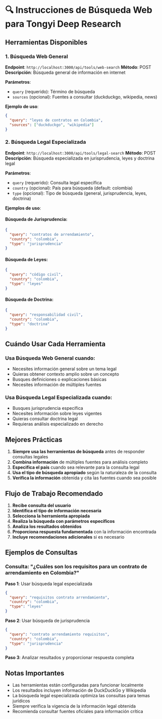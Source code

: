 # 🔍 Instrucciones de Búsqueda Web para Tongyi Deep Research

## Herramientas Disponibles

### 1. Búsqueda Web General
**Endpoint**: `http://localhost:3000/api/tools/web-search`
**Método**: POST
**Descripción**: Búsqueda general de información en internet

**Parámetros**:
- `query` (requerido): Término de búsqueda
- `sources` (opcional): Fuentes a consultar (duckduckgo, wikipedia, news)

**Ejemplo de uso**:
```json
{
  "query": "leyes de contratos en Colombia",
  "sources": ["duckduckgo", "wikipedia"]
}
```

### 2. Búsqueda Legal Especializada
**Endpoint**: `http://localhost:3000/api/tools/legal-search`
**Método**: POST
**Descripción**: Búsqueda especializada en jurisprudencia, leyes y doctrina legal

**Parámetros**:
- `query` (requerido): Consulta legal específica
- `country` (opcional): País para búsqueda (default: colombia)
- `type` (opcional): Tipo de búsqueda (general, jurisprudencia, leyes, doctrina)

**Ejemplos de uso**:

#### Búsqueda de Jurisprudencia:
```json
{
  "query": "contratos de arrendamiento",
  "country": "colombia",
  "type": "jurisprudencia"
}
```

#### Búsqueda de Leyes:
```json
{
  "query": "código civil",
  "country": "colombia",
  "type": "leyes"
}
```

#### Búsqueda de Doctrina:
```json
{
  "query": "responsabilidad civil",
  "country": "colombia",
  "type": "doctrina"
}
```

## Cuándo Usar Cada Herramienta

### Usa Búsqueda Web General cuando:
- Necesites información general sobre un tema legal
- Quieras obtener contexto amplio sobre un concepto
- Busques definiciones o explicaciones básicas
- Necesites información de múltiples fuentes

### Usa Búsqueda Legal Especializada cuando:
- Busques jurisprudencia específica
- Necesites información sobre leyes vigentes
- Quieras consultar doctrina legal
- Requieras análisis especializado en derecho

## Mejores Prácticas

1. **Siempre usa las herramientas de búsqueda** antes de responder consultas legales
2. **Combina información** de múltiples fuentes para análisis completo
3. **Especifica el país** cuando sea relevante para la consulta legal
4. **Usa el tipo de búsqueda apropiado** según la naturaleza de la consulta
5. **Verifica la información** obtenida y cita las fuentes cuando sea posible

## Flujo de Trabajo Recomendado

1. **Recibe consulta del usuario**
2. **Identifica el tipo de información necesaria**
3. **Selecciona la herramienta apropiada**
4. **Realiza la búsqueda con parámetros específicos**
5. **Analiza los resultados obtenidos**
6. **Proporciona respuesta fundamentada** con la información encontrada
7. **Incluye recomendaciones adicionales** si es necesario

## Ejemplos de Consultas

### Consulta: "¿Cuáles son los requisitos para un contrato de arrendamiento en Colombia?"

**Paso 1**: Usar búsqueda legal especializada
```json
{
  "query": "requisitos contrato arrendamiento",
  "country": "colombia",
  "type": "leyes"
}
```

**Paso 2**: Usar búsqueda de jurisprudencia
```json
{
  "query": "contrato arrendamiento requisitos",
  "country": "colombia", 
  "type": "jurisprudencia"
}
```

**Paso 3**: Analizar resultados y proporcionar respuesta completa

## Notas Importantes

- Las herramientas están configuradas para funcionar localmente
- Los resultados incluyen información de DuckDuckGo y Wikipedia
- La búsqueda legal especializada optimiza las consultas para temas jurídicos
- Siempre verifica la vigencia de la información legal obtenida
- Recomienda consultar fuentes oficiales para información crítica



